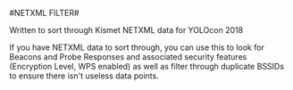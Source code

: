 #NETXML FILTER#

Written to sort through Kismet NETXML data for YOLOcon 2018

If you have NETXML data to sort through, you can use this to look for
Beacons and Probe Responses and associated security features (Encryption Level,
WPS enabled) as well as filter through duplicate BSSIDs to ensure there
isn't useless data points.

